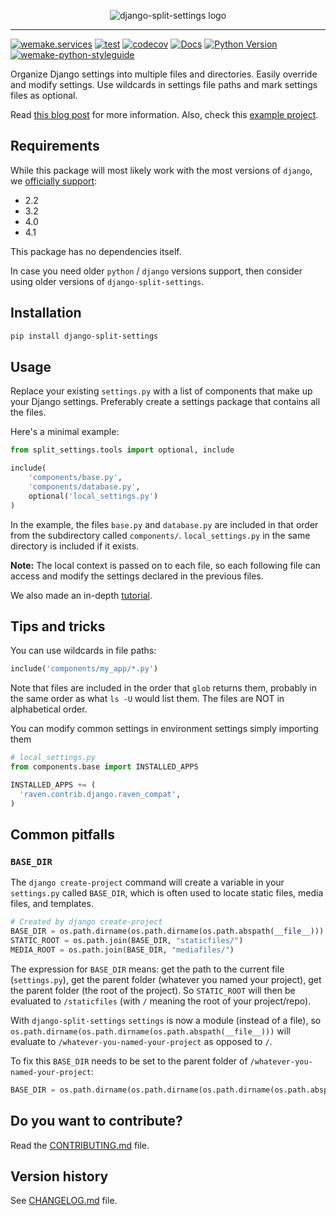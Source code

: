<p align="center">
  <img src="https://raw.githubusercontent.com/sobolevn/django-split-settings/master/docs/_static/logo-black.png"
       alt="django-split-settings logo">
</p>

---

[![wemake.services](https://img.shields.io/badge/%20-wemake.services-green.svg?label=%20&logo=data%3Aimage%2Fpng%3Bbase64%2CiVBORw0KGgoAAAANSUhEUgAAABAAAAAQCAMAAAAoLQ9TAAAABGdBTUEAALGPC%2FxhBQAAAAFzUkdCAK7OHOkAAAAbUExURQAAAAAAAAAAAAAAAAAAAAAAAAAAAAAAAP%2F%2F%2F5TvxDIAAAAIdFJOUwAjRA8xXANAL%2Bv0SAAAADNJREFUGNNjYCAIOJjRBdBFWMkVQeGzcHAwksJnAPPZGOGAASzPzAEHEGVsLExQwE7YswCb7AFZSF3bbAAAAABJRU5ErkJggg%3D%3D)](https://wemake.services)
[![test](https://github.com/sobolevn/django-split-settings/workflows/test/badge.svg?branch=master&event=push)](https://github.com/sobolevn/django-split-settings/actions?query=workflow%3Atest)
[![codecov](https://codecov.io/gh/sobolevn/django-split-settings/branch/master/graph/badge.svg)](https://codecov.io/gh/sobolevn/django-split-settings)
[![Docs](https://readthedocs.org/projects/django-split-settings/badge/?version=latest)](http://django-split-settings.readthedocs.io/en/latest/?badge=latest)
[![Python Version](https://img.shields.io/pypi/pyversions/django-split-settings.svg)](https://pypi.org/project/django-split-settings/)
[![wemake-python-styleguide](https://img.shields.io/badge/style-wemake-000000.svg)](https://github.com/wemake-services/wemake-python-styleguide)



Organize Django settings into multiple files and directories. Easily
override and modify settings. Use wildcards in settings file paths
and mark settings files as optional.

Read [this blog post](https://sobolevn.me/2017/04/managing-djangos-settings)
for more information.
Also, check this [example project](https://github.com/wemake-services/wemake-django-template).


## Requirements

While this package will most likely work with the most versions of `django`, we [officially support](https://github.com/sobolevn/django-split-settings/blob/master/.github/workflows/test.yml):

- 2.2
- 3.2
- 4.0
- 4.1

This package has no dependencies itself.

In case you need older `python` / `django` versions support,
then consider using older versions of `django-split-settings`.


## Installation

```bash
pip install django-split-settings
```


## Usage

Replace your existing `settings.py` with a list of components that
make up your Django settings. Preferably create a settings package
that contains all the files.

Here's a minimal example:

```python
from split_settings.tools import optional, include

include(
    'components/base.py',
    'components/database.py',
    optional('local_settings.py')
)
```

In the example, the files `base.py` and `database.py` are included
in that order from the subdirectory called `components/`.
`local_settings.py` in the same directory is included if it exists.

**Note:** The local context is passed on to each file, so each
following file can access and modify the settings declared in the
previous files.

We also made an in-depth [tutorial](https://sobolevn.me/2017/04/managing-djangos-settings).


## Tips and tricks

You can use wildcards in file paths:

```python
include('components/my_app/*.py')
```

Note that files are included in the order that `glob` returns them,
probably in the same order as what `ls -U` would list them. The
files are NOT in alphabetical order.

You can modify common settings in environment settings simply importing them

```python
# local_settings.py
from components.base import INSTALLED_APPS

INSTALLED_APPS += (
  'raven.contrib.django.raven_compat',
)
```


## Common pitfalls

### `BASE_DIR`

The `django create-project` command will create a variable in your `settings.py` called `BASE_DIR`, which is often used to locate static files, media files, and templates.

```python
# Created by django create-project
BASE_DIR = os.path.dirname(os.path.dirname(os.path.abspath(__file__)))
STATIC_ROOT = os.path.join(BASE_DIR, "staticfiles/")
MEDIA_ROOT = os.path.join(BASE_DIR, "mediafiles/")
```

The expression for `BASE_DIR` means: get the path to the current file (`settings.py`), get the parent folder (whatever you named your project), get the parent folder (the root of the project). So `STATIC_ROOT` will then be evaluated to `/staticfiles` (with `/` meaning the root of your project/repo).

With `django-split-settings` `settings` is now a module (instead of a file), so `os.path.dirname(os.path.dirname(os.path.abspath(__file__)))` will evaluate to `/whatever-you-named-your-project` as opposed to `/`.

To fix this `BASE_DIR` needs to be set to the parent folder of `/whatever-you-named-your-project`:

```python
BASE_DIR = os.path.dirname(os.path.dirname(os.path.dirname(os.path.abspath(__file__))))
```

## Do you want to contribute?

Read the [CONTRIBUTING.md](https://github.com/sobolevn/django-split-settings/blob/master/CONTRIBUTING.md) file.


## Version history

See [CHANGELOG.md](https://github.com/sobolevn/django-split-settings/blob/master/CHANGELOG.md) file.
